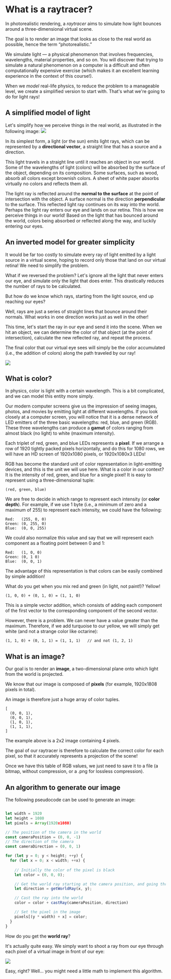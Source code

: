 # What is a raytracer?
In photorealistic rendering, a *raytracer* aims to simulate how light bounces around a three-dimensional virtual scene.

The goal is to render an image that looks as close to the real world as possible, hence the term “photorealistic.”

We simulate light — a physical phenomenon that involves frequencies, wavelengths, material properties, and so on. You will discover that trying to simulate a natural phenomenon on a computer is a difficult and often computationally expensive exercise (which makes it an excellent learning experience in the context of this course!).

When we *model* real-life physics, to reduce the problem to a manageable level, we create a simplified version to start with. That's what we're going to do for light rays!


## A simplified model of light

Let's simplify how we perceive things in the real world, as illustrated in the following image:
![](./img/light.png)

In its simplest form, a light (or the sun) emits light rays, which can be represented by a **directional vector**, a straight line that has a source and a direction.

This light travels in a straight line until it reaches an object in our world. Some of the wavelengths of light (colors) will be absorbed by the surface of the object, depending on its composition. Some surfaces, such as wood, absorb all colors except brownish colors. A sheet of white paper absorbs virtually no colors and reflects them all.

The light ray is reflected around the **normal to the surface** at the point of intersection with the object. A surface normal is the direction **perpendicular** to the surface. This reflected light ray continues on its way into the world.
Perhaps the light ray enters our eye and lands on our retina. This is how we perceive things in our world! Based on the light that has bounced around the world, colors being absorbed or reflected along the way, and luckily entering our eyes.


## An inverted model for greater simplicity

It would be far too costly to simulate every ray of light emitted by a light source in a virtual scene, hoping to record only those that land on our virtual retina! We need to simplify the problem.

What if we reversed the problem? Let's ignore all the light that never enters our eye, and simulate only the light that does enter. This drastically reduces the number of rays to be calculated.

But how do we know which rays, starting from the light source, end up reaching our eyes?

Well, rays are just a series of straight lines that bounce around their normals. What works in one direction works just as well in the other!

This time, let's start the ray in our eye and send it into the scene. When we hit an object, we can determine the color of that object (at the point of intersection), calculate the new reflected ray, and repeat the process.

The final color that our virtual eye sees will simply be the color accumulated (i.e., the addition of colors) along the path traveled by our ray!


![](./img/simple-raytracing.png)

## What is color?
In physics, color is light with a certain wavelength. This is a bit complicated, and we can model this entity more simply.

Our modern computer screens give us the impression of seeing images, photos, and movies by emitting light at different wavelengths. If you look closely at a computer screen, you will notice that it is a dense network of LED emitters of the three basic wavelengths: red, blue, and green (RGB). These three wavelengths can produce a **gamut** of colors ranging from almost black (no light) to white (maximum intensity).

Each triplet of red, green, and blue LEDs represents a **pixel**. If we arrange a row of 1920 tightly packed pixels horizontally, and do this for 1080 rows, we will have an HD screen of 1920x1080 pixels, or 1920x1080x3 LEDs!

RGB has become the standard unit of color representation in light-emitting devices, and this is the unit we will use here.
What is a color in our context? It is the intensity of red, green, and blue for a single pixel! It is easy to represent using a three-dimensional tuple:

`(red, green, blue)`

We are free to decide in which range to represent each intensity (or **color depth**). For example, if we use 1 byte (i.e., a minimum of zero and a maximum of 255) to represent each intensity, we could have the following:

```
Red:   (255, 0, 0)
Green: (0, 255, 0)
Blue:  (0, 0, 255)
```

We could also normalize this value and say that we will represent each component as a floating point between 0 and 1:

```
Red:   (1, 0, 0)
Green: (0, 1 0)
Blue:  (0, 0, 1)
```

The advantage of this representation is that colors can be easily combined by simple addition!

What do you get when you mix red and green (in light, not paint!)? Yellow!


```
(1, 0, 0) + (0, 1, 0) = (1, 1, 0)
```

This is a simple vector addition, which consists of adding each component of the first vector to the corresponding component of the second vector.

However, there is a problem. We can never have a value greater than the maximum. Therefore, if we add turquoise to our yellow, we will simply get white (and not a strange color like octarine):


```
(1, 1, 0) + (0, 1, 1) = (1, 1, 1)   // and not (1, 2, 1)
```

## What is an image?
Our goal is to render an **image**, a two-dimensional plane onto which light from the world is projected.

We know that our image is composed of **pixels** (for example, 1920x1808 pixels in total).

An image is therefore just a huge array of color tuples.


```
[
  (0, 0, 1),
  (0, 0, 1),
  (1, 0, 1),
  (1, 1, 1),
]
```

The example above is a 2x2 image containing 4 pixels.

The goal of our raytracer is therefore to calculate the correct color for each pixel, so that it accurately represents a projection of the scene!

Once we have this table of RGB values, we just need to save it to a file (a bitmap, without compression, or a .png for lossless compression).


## An algorithm to generate our image

The following pseudocode can be used to generate an image:

```ts

let width = 1920
let height = 1080
let pixels = Array(1920x1080)

// The position of the camera in the world
const cameraPosition = (0, 0, -1)
// The direction of the camera
const cameraDirection = (0, 0, 1)

for (let y = 0; y < height; ++y) {
  for (let x = 0; x < width; ++x) {
    
    // Initially the color of the pixel is black
    let color = (0, 0, 0);

    // Get the world ray starting at the camera position, and going through the current pixel
    let direction = getWorldRay(x, y);

    // Cast the ray into the world
    color = color + castRay(cameraPosition, direction)

    // Set the pixel in the image
    pixels[(y * width) + x] = color;
  }
}

```

How do you get the **world ray**?

It's actually quite easy. We simply want to shoot a ray from our eye through each pixel of a virtual image in front of our eye:

![](./img/image-ray.png)


Easy, right? Well... you might need a little math to implement this algorithm.


